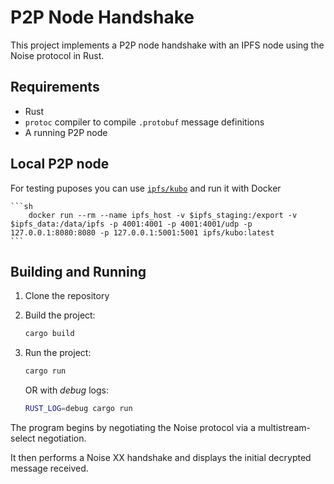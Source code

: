 # P2P Node Handshake

This project implements a P2P node handshake with an IPFS node using the Noise protocol in Rust.

## Requirements

- Rust
- `protoc` compiler to compile `.protobuf` message definitions
- A running P2P node

## Local P2P node

For testing puposes you can use [`ipfs/kubo`](https://github.com/ipfs/kubo) and run it with Docker

    ```sh
        docker run --rm --name ipfs_host -v $ipfs_staging:/export -v $ipfs_data:/data/ipfs -p 4001:4001 -p 4001:4001/udp -p 127.0.0.1:8080:8080 -p 127.0.0.1:5001:5001 ipfs/kubo:latest
    ```

## Building and Running

1. Clone the repository
2. Build the project:

   ```sh
   cargo build
   ```

3. Run the project:

   ```sh
   cargo run
   ```

   OR with _debug_ logs:

   ```sh
   RUST_LOG=debug cargo run
   ```

The program begins by negotiating the Noise protocol via a multistream-select negotiation.

It then performs a Noise XX handshake and displays the initial decrypted message received.
